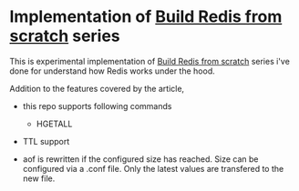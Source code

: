 # Implementation of [Build Redis from scratch](https://www.build-redis-from-scratch.dev/en/introduction) series

This is experimental implementation of [Build Redis from scratch](https://www.build-redis-from-scratch.dev/en/introduction) series i've done for understand how Redis works under the hood.

Addition to the  features covered by the article,

- this repo supports following commands
    - HGETALL

- TTL support 
- aof is rewritten if the configured size has reached. Size can be configured via a .conf file. 
    Only the latest values are transfered to the new file.
